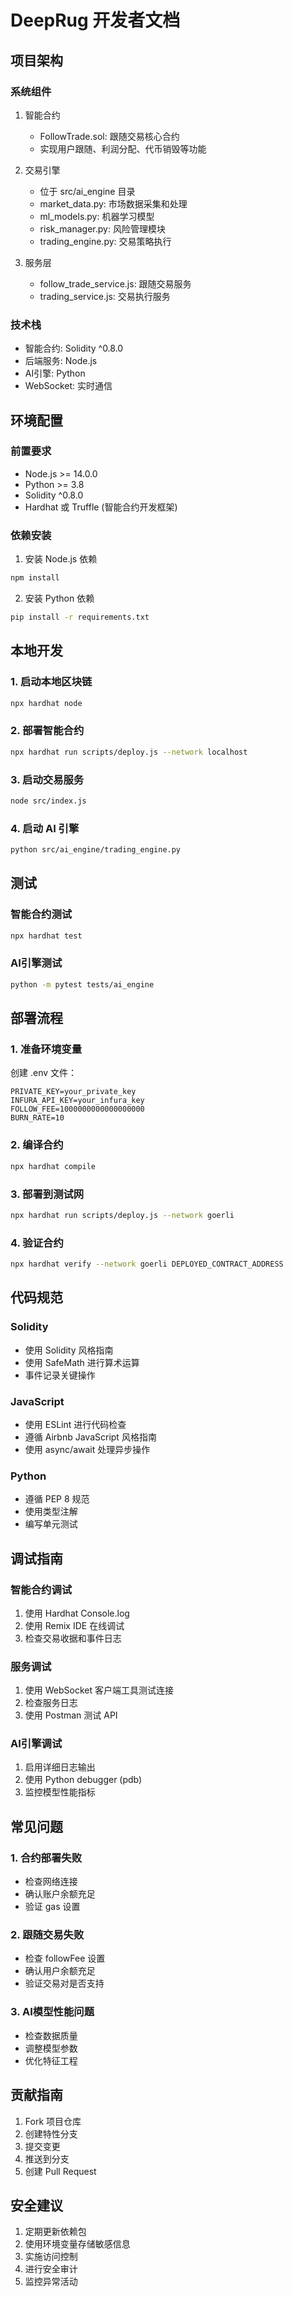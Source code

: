 # DeepRug 开发者文档

## 项目架构

### 系统组件

1. 智能合约
   - FollowTrade.sol: 跟随交易核心合约
   - 实现用户跟随、利润分配、代币销毁等功能

2. 交易引擎
   - 位于 src/ai_engine 目录
   - market_data.py: 市场数据采集和处理
   - ml_models.py: 机器学习模型
   - risk_manager.py: 风险管理模块
   - trading_engine.py: 交易策略执行

3. 服务层
   - follow_trade_service.js: 跟随交易服务
   - trading_service.js: 交易执行服务

### 技术栈

- 智能合约: Solidity ^0.8.0
- 后端服务: Node.js
- AI引擎: Python
- WebSocket: 实时通信

## 环境配置

### 前置要求

- Node.js >= 14.0.0
- Python >= 3.8
- Solidity ^0.8.0
- Hardhat 或 Truffle (智能合约开发框架)

### 依赖安装

1. 安装 Node.js 依赖
```bash
npm install
```

2. 安装 Python 依赖
```bash
pip install -r requirements.txt
```

## 本地开发

### 1. 启动本地区块链
```bash
npx hardhat node
```

### 2. 部署智能合约
```bash
npx hardhat run scripts/deploy.js --network localhost
```

### 3. 启动交易服务
```bash
node src/index.js
```

### 4. 启动 AI 引擎
```bash
python src/ai_engine/trading_engine.py
```

## 测试

### 智能合约测试
```bash
npx hardhat test
```

### AI引擎测试
```bash
python -m pytest tests/ai_engine
```

## 部署流程

### 1. 准备环境变量
创建 .env 文件：
```
PRIVATE_KEY=your_private_key
INFURA_API_KEY=your_infura_key
FOLLOW_FEE=1000000000000000000
BURN_RATE=10
```

### 2. 编译合约
```bash
npx hardhat compile
```

### 3. 部署到测试网
```bash
npx hardhat run scripts/deploy.js --network goerli
```

### 4. 验证合约
```bash
npx hardhat verify --network goerli DEPLOYED_CONTRACT_ADDRESS
```

## 代码规范

### Solidity
- 使用 Solidity 风格指南
- 使用 SafeMath 进行算术运算
- 事件记录关键操作

### JavaScript
- 使用 ESLint 进行代码检查
- 遵循 Airbnb JavaScript 风格指南
- 使用 async/await 处理异步操作

### Python
- 遵循 PEP 8 规范
- 使用类型注解
- 编写单元测试

## 调试指南

### 智能合约调试
1. 使用 Hardhat Console.log
2. 使用 Remix IDE 在线调试
3. 检查交易收据和事件日志

### 服务调试
1. 使用 WebSocket 客户端工具测试连接
2. 检查服务日志
3. 使用 Postman 测试 API

### AI引擎调试
1. 启用详细日志输出
2. 使用 Python debugger (pdb)
3. 监控模型性能指标

## 常见问题

### 1. 合约部署失败
- 检查网络连接
- 确认账户余额充足
- 验证 gas 设置

### 2. 跟随交易失败
- 检查 followFee 设置
- 确认用户余额充足
- 验证交易对是否支持

### 3. AI模型性能问题
- 检查数据质量
- 调整模型参数
- 优化特征工程

## 贡献指南

1. Fork 项目仓库
2. 创建特性分支
3. 提交变更
4. 推送到分支
5. 创建 Pull Request

## 安全建议

1. 定期更新依赖包
2. 使用环境变量存储敏感信息
3. 实施访问控制
4. 进行安全审计
5. 监控异常活动